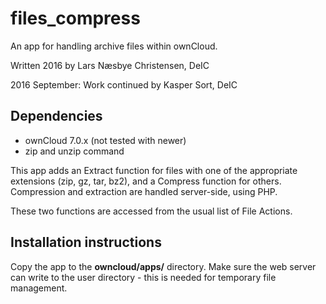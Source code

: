 # files_compress
An app for handling archive files within ownCloud.

Written 2016 by Lars Næsbye Christensen, DeIC

2016 September: Work continued by Kasper Sort, DeIC

## Dependencies 
 * ownCloud 7.0.x (not tested with newer)
 * zip and unzip command

This app adds an Extract function for files with one of the appropriate extensions (zip, gz, tar, bz2), and a Compress function for others. Compression and extraction are handled server-side, using PHP.

These two functions are accessed from the usual list of File Actions.

## Installation instructions
Copy the app to the **owncloud/apps/** directory. Make sure the web server can write to the user directory - this is needed for temporary file management.

